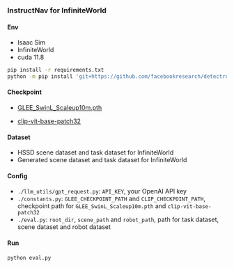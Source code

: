 ### InstructNav for InfiniteWorld

#### Env

- Isaac Sim
- InfiniteWorld
- cuda 11.8

```bash
pip install -r requirements.txt
python -m pip install 'git+https://github.com/facebookresearch/detectron2.git'
```

#### Checkpoint

- [GLEE_SwinL_Scaleup10m.pth](https://huggingface.co/spaces/Junfeng5/GLEE_demo/blob/main/GLEE_SwinL_Scaleup10m.pth)

- [clip-vit-base-patch32](https://huggingface.co/openai/clip-vit-base-patch32)

#### Dataset

- HSSD scene dataset and task dataset for InfiniteWorld
- Generated scene dataset and task dataset for InfiniteWorld

#### Config

- `./llm_utils/gpt_request.py`: `API_KEY`, your OpenAI API key
- `./constants.py`: `GLEE_CHECKPOINT_PATH` and `CLIP_CHECKPOINT_PATH`, checkpoint path for `GLEE_SwinL_Scaleup10m.pth` and `clip-vit-base-patch32`
- `./eval.py`: `root_dir`, `scene_path` and `robot_path`, path for task dataset, scene dataset and robot dataset

#### Run

```bash
python eval.py
```

